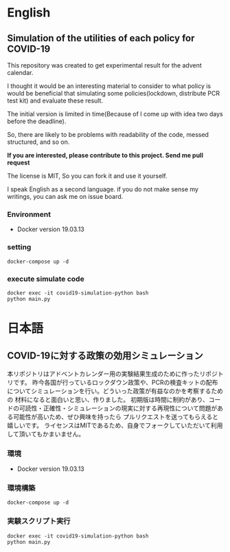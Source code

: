 # English
## Simulation of the utilities of each policy for COVID-19
This repository was created to get experimental result for the advent calendar.

I thought it would be an interesting material to consider to what policy is would be beneficial that  simulating some policies(lockdown, distribute PCR test kit) and evaluate these result.

The initial version is limited in time(Because of I come up with idea two days before the deadline).

So, there are likely to be problems with readability of the code, messed structured, and so on.

**If you are interested, please contribute to this project. Send me pull request**

The license is MIT, So you can fork it and use it yourself.

I speak English as a second language. if you do not make sense my writings, you can ask me on issue board.
### Environment
- Docker version 19.03.13

### setting
```
docker-compose up -d
```

### execute simulate code
```
docker exec -it covid19-simulation-python bash
python main.py
```

# 日本語
## COVID-19に対する政策の効用シミュレーション
本リポジトリはアドベントカレンダー用の実験結果生成のために作ったリポジトリです。
昨今各国が行っているロックダウン政策や、PCRの検査キットの配布についてシミュレーションを行い。どういった政策が有益なのかを考察するための
材料になると面白いと思い、作りました。
初期版は時間に制約があり、コードの可読性・正確性・シミュレーションの現実に対する再現性について問題がある可能性が高いため、ぜひ興味を持ったら
プルリクエストを送ってもらえると嬉しいです。
ライセンスはMITであるため、自身でフォークしていただいて利用して頂いてもかまいません。

### 環境
- Docker version 19.03.13

### 環境構築
```
docker-compose up -d
```

### 実験スクリプト実行
```
docker exec -it covid19-simulation-python bash
python main.py
```
